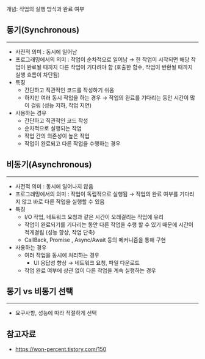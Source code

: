 개념: 작업의 실행 방식과 완료 여부

## 동기(Synchronous)

---

- 사전적 의미 : 동시에 일어남
- 프로그래밍에서의 의미 : 작업이 순차적으로 일어남
  → 한 작업이 시작되면 해당 작업이 완료될 때까지 다른 작업이 기다려야 함 (호출한 함수, 작업이 반환될 때까지 실행 흐름이 차단됨)
- 특징
  - 간단하고 직관적인 코드를 작성하기 쉬움
  - 하지만 여러 동시 작업을 하는 경우
    → 작업의 완료를 기다리는 동안 시간이 많이 걸림 (성능 저하, 작업 지연)
- 사용하는 경우
  - 간단하고 직관적인 코드 작성
  - 순차적으로 실행되는 작업
  - 작업 간의 의존성이 높은 작업
  - 작업이 완료되고 다른 작업을 수행하는 경우

## 비동기(Asynchronous)

---

- 사전적 의미 : 동시에 일어나지 않음
- 프로그래밍에서의 의미 : 작업이 독립적으로 실행됨
  → 작업의 완료 여부를 기다리지 않고 바로 다른 작업을 실행할 수 있음
- 특징
  - I/O 작업, 네트워크 요청과 같은 시간이 오래걸리는 작업에 유리
  - 작업이 완료되기를 기다리는 동안 다른 작업을 수행 할 수 있기 때문에 시간이 적게걸림 (성능 향상, 작업 단축)
  - CallBack, Promise , Async/Await 등의 메커니즘을 통해 구현
- 사용하는 경우
  - 여러 작업을 동시에 처리하는 경우
    - UI 응답성 향상 → 네트워크 요청, 파일 다운로드
  - 작업 완료 여부에 상관 없이 다른 작업을 계속 실행하는 경우

## 동기 vs 비동기 선택

---

- 요구사항, 성능에 따라 적절하게 선택

## 참고자료

- https://won-percent.tistory.com/150
